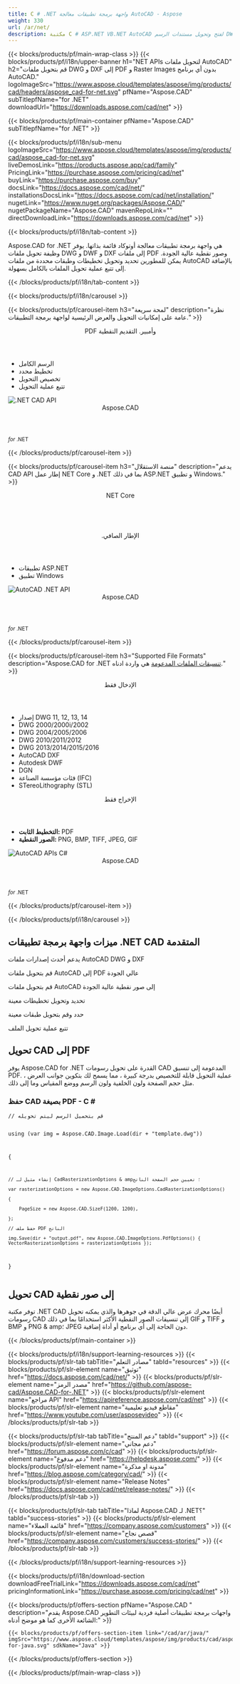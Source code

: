 ```yaml
---
title: C # .NET واجهة برمجة تطبيقات معالجة AutoCAD - Aspose 
weight: 330
url: /ar/net/ 
description: مكتبة C # ASP.NET VB.NET AutoCAD لفتح وتحويل مستندات الرسم DWG DXF إلى تنسيقات PDF PNG GIF BMP و TIFF
---
```


{{< blocks/products/pf/main-wrap-class >}}
{{< blocks/products/pf/i18n/upper-banner h1="NET APIs لتحويل ملفات AutoCAD" h2="قم بتحويل ملفات DWG و DXF إلى PDF و Raster Images بدون أي برنامج AutoCAD." logoImageSrc="https://www.aspose.cloud/templates/aspose/img/products/cad/headers/aspose_cad-for-net.svg" pfName="Aspose.CAD" subTitlepfName="for .NET" downloadUrl="https://downloads.aspose.com/cad/net" >}}

{{< blocks/products/pf/main-container pfName="Aspose.CAD" subTitlepfName="for .NET" >}}

{{< blocks/products/pf/i18n/sub-menu logoImageSrc="https://www.aspose.cloud/templates/aspose/img/products/cad/aspose_cad-for-net.svg" liveDemosLink="https://products.aspose.app/cad/family" PricingLink="https://purchase.aspose.com/pricing/cad/net" buyLink="https://purchase.aspose.com/buy" docsLink="https://docs.aspose.com/cad/net/" installationsDocsLink="https://docs.aspose.com/cad/net/installation/" nugetLink="https://www.nuget.org/packages/Aspose.CAD/" nugetPackageName="Aspose.CAD" mavenRepoLink="" directDownloadLink="https://downloads.aspose.com/cad/net" >}}

{{< blocks/products/pf/i18n/tab-content >}}
<p>
 Aspose.CAD for .NET هي واجهة برمجة تطبيقات معالجة أوتوكاد قائمة بذاتها. يوفر وظيفة تحويل ملفات DWG و DWF و DXF إلى ملفات PDF وصور نقطية عالية الجودة. يمكن للمطورين تحديد وتحويل تخطيطات وطبقات محددة من ملفات AutoCAD بالإضافة إلى تتبع عملية تحويل الملفات بالكامل بسهولة.
</p>

{{< /blocks/products/pf/i18n/tab-content >}}

<!--Diagrams Start-->
{{< blocks/products/pf/i18n/carousel >}}

{{< blocks/products/pf/carousel-item h3="لمحة سريعة" description="نظرة عامة على إمكانيات التحويل والعرض الرئيسية لواجهة برمجة التطبيقات." >}}
<div class="diagram1 d1-net">
 <div class="d1-row">
  <div class="d1-col d1-left">
  </div>
  <!--/left-->
  <div class="d1-col d1-right">
   <header>
    <i class="fa fa-copy">
    </i>
    PDF وأمبير. التقديم النقطية
   </header>
   <ul>
    <li>
     الرسم الكامل
    </li>
    <li>
     تخطيط محدد
    </li>
    <li>
     تخصيص التحويل
    </li>
    <li>
     تتبع عملية التحويل
    </li>
   </ul>
  </div>
  <!--/right-->
 </div>
 <!--/row-->
 <div class="d1-logo">
  <img alt=".NET CAD API" src="https://www.aspose.cloud/templates/aspose/img/products/cad/aspose_cad-for-net.svg"/>
  <header>
   Aspose.CAD
  </header>
  <footer>
   <small>
    <em>
     for
    </em>
    .NET
   </small>
  </footer>
 </div>
 <!--/logo-->
</div>

{{< /blocks/products/pf/carousel-item >}}

{{< blocks/products/pf/carousel-item h3="منصة الاستقلال" description="يدعم CAD API إطار عمل NET Core و .NET بما في ذلك ASP.NET و تطبيق Windows." >}}
<div class="diagram1 d1-net">
 <div class="d1-row">
  <div class="d1-col d1-left">
  </div>
  <!--/left-->
  <div class="d1-col d1-right">
   <header>
    <i class="fa fa-cubes">
    </i>
    NET Core
   </header>
   <br/>
   <header>
    <i class="fa fa-cubes">
    </i>
    .الإطار الصافي
   </header>
   <ul>
    <li>
     تطبيقات ASP.NET
    </li>
    <li>
     تطبيق Windows
    </li>
   </ul>
  </div>
  <!--/right-->
 </div>
 <!--/row-->
 <div class="d1-logo">
  <img alt="AutoCAD .NET API" src="https://www.aspose.cloud/templates/aspose/img/products/cad/aspose_cad-for-net.svg"/>
  <header>
   Aspose.CAD
  </header>
  <footer>
   <small>
    <em>
     for
    </em>
    .NET
   </small>
  </footer>
 </div>
 <!--/logo-->
</div>

{{< /blocks/products/pf/carousel-item >}}

{{< blocks/products/pf/carousel-item h3="Supported File Formats" description="Aspose.CAD for .NET [تنسيقات الملفات المدعومة](https://docs.aspose.com/cad/net/supported-file-formats/)  هي واردة ادناه." >}}
<div class="diagram1 d2 d1-net">
 <div class="d1-row">
  <div class="d1-col d1-left">
   <header>
    <i class="fa fa-long-arrow-down">
    </i>
    الإدخال فقط
   </header>
   <ul>
    <li>
     إصدار DWG 11, 12, 13, 14
    </li>
    <li>
     DWG 2000/2000i/2002
    </li>
    <li>
     DWG 2004/2005/2006
    </li>
    <li>
     DWG 2010/2011/2012
    </li>
    <li>
     DWG 2013/2014/2015/2016
    </li>
    <li>
     AutoCAD DXF
    </li>
    <li>
     Autodesk DWF
    </li>
    <li>
     DGN
    </li>
    <li>
     فئات مؤسسة الصناعة (IFC)
    </li>
    <li>
     STereoLithography (STL)
    </li>
   </ul>
  </div>
  <!--/left-->
  <div class="d1-col d1-right">
   <header>
    <i class="fa fa-mail-forward">
    </i>
    الإخراج فقط
   </header>
   <ul>
    <li>
     <b>
      التخطيط الثابت:
     </b>
     PDF
    </li>
    <li>
     <b>
      الصور النقطية:
     </b>
     PNG, BMP, TIFF, JPEG, GIF
    </li>
   </ul>
  </div>
  <!--/right-->
 </div>
 <!--/row-->
 <div class="d1-logo">
  <img alt="AutoCAD APIs C#" src="https://www.aspose.cloud/templates/aspose/img/products/cad/aspose_cad-for-net.svg"/>
  <header>
   Aspose.CAD
  </header>
  <footer>
   <small>
    <em>
     for
    </em>
    .NET
   </small>
  </footer>
 </div>
 <!--/logo-->
</div>

{{< /blocks/products/pf/carousel-item >}}

{{< /blocks/products/pf/i18n/carousel >}}
<!--Diagrams End-->

<!--Feature-section Start-->
<div class="container-fluid features-section singleproduct bg-gray">
 <a class="anchor" id="features" name="features">
 </a>
 <div class="row">
  <div class="container">
   <h2 class="pr-ft">
    ميزات واجهة برمجة تطبيقات .NET CAD المتقدمة
   </h2>
   <p>
   </p>
   <div class="col-lg-4">
    <em class="fa fa-files-o ico-blue fa-2x col-lg-2">
    </em>
    <p class="col-lg-10">
     يدعم أحدث إصدارات ملفات AutoCAD DWG و DXF
    </p>
   </div>
   <div class="col-lg-4">
    <em class="fa fa-file-pdf-o ico-blue fa-2x col-lg-2">
    </em>
    <p class="col-lg-10">
     قم بتحويل ملفات AutoCAD إلى PDF عالي الجودة
    </p>
   </div>
   <div class="col-lg-4">
    <em class="fa fa-image ico-blue fa-2x col-lg-2">
    </em>
    <p class="col-lg-10">
     قم بتحويل ملفات AutoCAD إلى صور نقطية عالية الجودة
    </p>
   </div>
   <div class="col-lg-4">
    <em class="fa fa-object-group ico-blue fa-2x col-lg-2">
    </em>
    <p class="col-lg-10">
     تحديد وتحويل تخطيطات معينة
    </p>
   </div>
   <div class="col-lg-4">
    <em class="fa fa-object-ungroup ico-blue fa-2x col-lg-2">
    </em>
    <p class="col-lg-10">
     حدد وقم بتحويل طبقات معينة
    </p>
   </div>
   <div class="col-lg-4">
    <em class="fa fa-cogs ico-blue fa-2x col-lg-2">
    </em>
    <p class="col-lg-10">
     تتبع عملية تحويل الملف
    </p>
   </div>
   <div class="col-lg-12">
    <h2 class="h2title">
     تحويل CAD إلى PDF
    </h2>
    <p>
     يوفر Aspose.CAD for .NET القدرة على تحويل رسومات CAD المدعومة إلى تنسيق PDF. عملية التحويل قابلة للتخصيص بدرجة كبيرة ، مما يسمح لك بتكوين جوانب العرض ، مثل حجم الصفحة ولون الخلفية ولون الرسم ووضع المقياس وما إلى ذلك.
    </p>
    <div class="codeblock" id="code">
     <h3>
      حفظ CAD بصيغة PDF - C #
     </h3>
     <pre><code class="cs">// قم بتحميل الرسم ليتم تحويله

using (var img = Aspose.CAD.Image.Load(dir + "template.dwg"))

{

    // إنشاء مثيل لـ CadRasterizationOptions & amp؛ تعيين حجم الصفحة الناتج

    var rasterizationOptions = new Aspose.CAD.ImageOptions.CadRasterizationOptions()

    {

        PageSize = new Aspose.CAD.SizeF(1200, 1200),

    };

    // حفظ ملف PDF الناتج

    img.Save(dir + "output.pdf", new Aspose.CAD.ImageOptions.PdfOptions() { VectorRasterizationOptions = rasterizationOptions });

}</code></pre>
    </div>
   </div>
   <div class="col-lg-12">
    <h2 class="h2title">
     تحويل CAD إلى صور نقطية
    </h2>
    <p>
     توفر مكتبة .NET CAD أيضًا محرك عرض عالي الدقة في جوهرها والذي يمكنه تحويل رسومات CAD إلى تنسيقات الصور النقطية الأكثر استخدامًا بما في ذلك GIF و TIFF و BMP و PNG & amp؛ JPEG دون الحاجة إلى أي برنامج أو أداة إضافية.
    </p>
   </div>
  </div>
 </div>
</div>
<!--Feature-section End-->

{{< /blocks/products/pf/main-container >}}


{{< blocks/products/pf/i18n/support-learning-resources >}}
{{< blocks/products/pf/slr-tab tabTitle="مصادر التعلم" tabId="resources" >}}
{{< blocks/products/pf/slr-element name="توثيق" href="https://docs.aspose.com/cad/net/" >}}
{{< blocks/products/pf/slr-element name="مصدر الرمز" href="https://github.com/aspose-cad/Aspose.CAD-for-.NET" >}}
{{< blocks/products/pf/slr-element name="مراجع API" href="https://apireference.aspose.com/cad/net" >}}
{{< blocks/products/pf/slr-element name="مقاطع فيديو تعليمية" href="https://www.youtube.com/user/asposevideo" >}}
{{< /blocks/products/pf/slr-tab >}}

{{< blocks/products/pf/slr-tab tabTitle="دعم المنتج" tabId="support" >}}
{{< blocks/products/pf/slr-element name="دعم مجاني" href="https://forum.aspose.com/c/cad" >}}
{{< blocks/products/pf/slr-element name="دعم مدفوع" href="https://helpdesk.aspose.com/" >}}
{{< blocks/products/pf/slr-element name="مدونة او مذكرة" href="https://blog.aspose.com/category/cad/" >}}
{{< blocks/products/pf/slr-element name="Release Notes" href="https://docs.aspose.com/cad/net/release-notes/" >}}
{{< /blocks/products/pf/slr-tab >}}

{{< blocks/products/pf/slr-tab tabTitle="لماذا Aspose.CAD لـ .NET؟" tabId="success-stories" >}}
{{< blocks/products/pf/slr-element name="قائمة العملاء" href="https://company.aspose.com/customers" >}}
{{< blocks/products/pf/slr-element name="قصص نجاح" href="https://company.aspose.com/customers/success-stories/" >}}
{{< /blocks/products/pf/slr-tab >}}

{{< /blocks/products/pf/i18n/support-learning-resources >}}

{{< blocks/products/pf/i18n/download-section downloadFreeTrialLink="https://downloads.aspose.com/cad/net" pricingInformationLink="https://purchase.aspose.com/pricing/cad/net" >}}

{{< blocks/products/pf/offers-section pfName="Aspose.CAD " description="يقدم Aspose.CAD واجهات برمجة تطبيقات أصلية فردية لبيئات التطوير الشائعة الأخرى كما هو موضح أدناه:" >}}

    {{< blocks/products/pf/offers-section-item link="/cad/ar/java/" imgSrc="https://www.aspose.cloud/templates/aspose/img/products/cad/aspose_cad-for-java.svg" sdkName="Java" >}}

{{< /blocks/products/pf/offers-section >}}

{{< /blocks/products/pf/main-wrap-class >}}